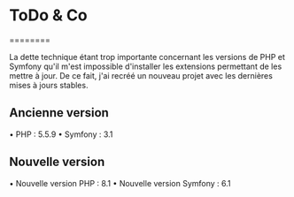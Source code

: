 # ToDo & Co
========

La dette technique étant trop importante concernant les versions de PHP et Symfony qu'il m'est impossible d'installer les extensions permettant de les mettre à jour.
De ce fait, j'ai recréé un nouveau projet avec les dernières mises à jours stables.

## Ancienne version
• PHP : 5.5.9
• Symfony : 3.1

## Nouvelle version
• Nouvelle version PHP : 8.1
• Nouvelle version Symfony : 6.1
